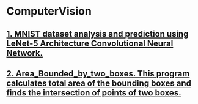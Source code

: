 # ComputerVision
## [1. MNIST dataset analysis and prediction using LeNet-5 Architecture Convolutional Neural Network.]()
## [2. Area_Bounded_by_two_boxes. This program calculates total area of the bounding boxes and finds the intersection of points of two boxes.](https://github.com/SandKrish/ComputerVision/blob/main/Area_Bounded_by_two_boxes.ipynb)
